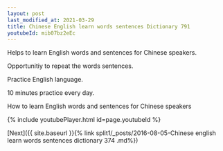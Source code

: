 ```yaml
---
layout: post
last_modified_at: 2021-03-29
title: Chinese English learn words sentences Dictionary 791 
youtubeId: mib07bz2eEc
---
```

 
 
Helps to learn English words and sentences for Chinese speakers.

Opportunitiy to repeat the words sentences. 

Practice English language. 
 
10 minutes practice every day. 
 
How to learn English words and sentences for Chinese speakers 
 
{% include youtubePlayer.html id=page.youtubeId %}
 
 
[Next]({{ site.baseurl }}{% link  split1/_posts/2016-08-05-Chinese english learn words sentences dictionary 374 .md%})
 
